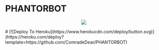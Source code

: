 # PHANTORBOT
<p align="center"><a href="https://t.me/phantorbot_support"><img src="https://telegra.ph/file/dde3045462b1acaaf1349.jpg"></a></p>
# [![Deploy To Heroku](https://www.herokucdn.com/deploy/button.svg)](https://heroku.com/deploy?template=https://github.com/ComradeDear/PHANTORBOT)

